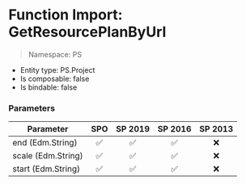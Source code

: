 # Function Import: GetResourcePlanByUrl

> Namespace: PS

- Entity type: PS.Project
- Is composable: false
- Is bindable: false

### Parameters

Parameter | SPO | SP 2019 | SP 2016 | SP 2013
----------|:---:|:-------:|:-------:|:-------:
end (Edm.String) | ✅ | ✅ | ✅ | ❌
scale (Edm.String) | ✅ | ✅ | ✅ | ❌
start (Edm.String) | ✅ | ✅ | ✅ | ❌